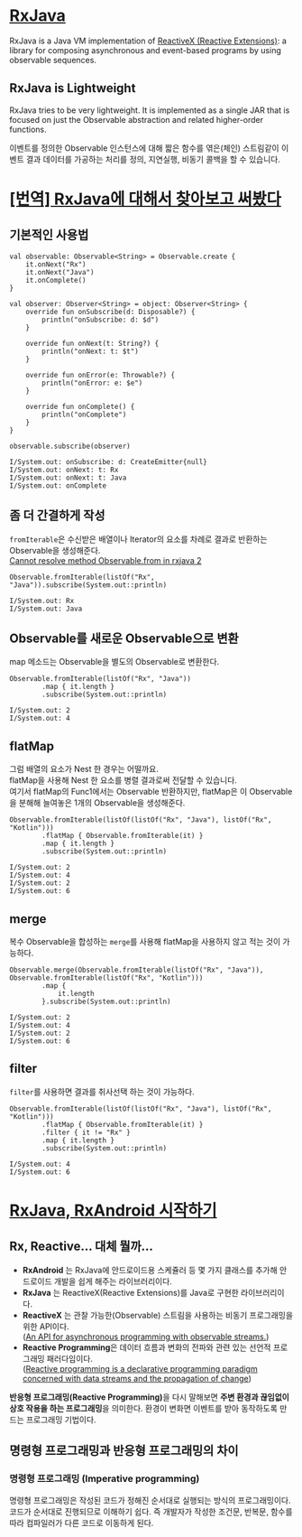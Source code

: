 # [RxJava](https://github.com/ReactiveX/RxJava/wiki)
RxJava is a Java VM implementation of [ReactiveX (Reactive Extensions)](https://reactivex.io/): a library for composing asynchronous and event-based programs by using observable sequences.

## RxJava is Lightweight
RxJava tries to be very lightweight. It is implemented as a single JAR that is focused on just the Observable abstraction and related higher-order functions.  
  
이벤트를 정의한 Observable 인스턴스에 대해 짧은 함수를 엮은(체인) 스트림같이 이벤트 결과 데이터를 가공하는 처리를 정의, 지연실행, 비동기 콜백을 할 수 있습니다.  

# [[번역] RxJava에 대해서 찾아보고 써봤다](https://pluu.github.io/blog/rx/2015/04/29/rxjava/)
## 기본적인 사용법
```
val observable: Observable<String> = Observable.create {
    it.onNext("Rx")
    it.onNext("Java")
    it.onComplete()
}

val observer: Observer<String> = object: Observer<String> {
    override fun onSubscribe(d: Disposable?) {
        println("onSubscribe: d: $d")
    }

    override fun onNext(t: String?) {
        println("onNext: t: $t")
    }

    override fun onError(e: Throwable?) {
        println("onError: e: $e")
    }

    override fun onComplete() {
        println("onComplete")
    }
}

observable.subscribe(observer)
```
```
I/System.out: onSubscribe: d: CreateEmitter{null}
I/System.out: onNext: t: Rx
I/System.out: onNext: t: Java
I/System.out: onComplete
```
## 좀 더 간결하게 작성
`fromIterable`은 수신받은 배열이나 Iterator의 요소를 차례로 결과로 반환하는 Observable을 생성해준다.  
[Cannot resolve method Observable.from in rxjava 2](https://github.com/ReactiveX/RxJava/wiki/What's-different-in-2.0)
```
Observable.fromIterable(listOf("Rx", "Java")).subscribe(System.out::println)
```
```
I/System.out: Rx
I/System.out: Java
```
## Observable를 새로운 Observable으로 변환
map 메소드는 Observable을 별도의 Observable로 변환한다.
```
Observable.fromIterable(listOf("Rx", "Java"))
        .map { it.length }
        .subscribe(System.out::println)
```
```
I/System.out: 2
I/System.out: 4
```
## flatMap
그럼 배열의 요소가 Nest 한 경우는 어떨까요.  
flatMap을 사용해 Nest 한 요소를 병렬 결과로써 전달할 수 있습니다.  
여기서 flatMap의 Func1에서는 Observable 반환하지만, flatMap은 이 Observable을 분해해 늘여놓은 1개의 Observable을 생성해준다.
```
Observable.fromIterable(listOf(listOf("Rx", "Java"), listOf("Rx", "Kotlin")))
        .flatMap { Observable.fromIterable(it) }
        .map { it.length }
        .subscribe(System.out::println)  
```
```
I/System.out: 2
I/System.out: 4
I/System.out: 2
I/System.out: 6
```
## merge
복수 Observable을 합성하는 `merge`를 사용해 flatMap을 사용하지 않고 적는 것이 가능하다.
```
Observable.merge(Observable.fromIterable(listOf("Rx", "Java")), Observable.fromIterable(listOf("Rx", "Kotlin")))
        .map {
            it.length
        }.subscribe(System.out::println)
```
```
I/System.out: 2
I/System.out: 4
I/System.out: 2
I/System.out: 6
```
## filter
`filter`를 사용하면 결과를 취사선택 하는 것이 가능하다.
```
Observable.fromIterable(listOf(listOf("Rx", "Java"), listOf("Rx", "Kotlin")))
        .flatMap { Observable.fromIterable(it) }
        .filter { it != "Rx" }
        .map { it.length }
        .subscribe(System.out::println)
```
```
I/System.out: 4
I/System.out: 6
```

# [RxJava, RxAndroid 시작하기](https://blog.yena.io/studynote/2020/10/11/Android-RxJava(1).html)

## Rx, Reactive… 대체 뭘까…
* **RxAndroid** 는 RxJava에 안드로이드용 스케쥴러 등 몇 가지 클래스를 추가해 안드로이드 개발을 쉽게 해주는 라이브러리이다.
* **RxJava** 는 ReactiveX(Reactive Extensions)를 Java로 구현한 라이브러리이다.
* **ReactiveX** 는 관찰 가능한(Observable) 스트림을 사용하는 비동기 프로그래밍을 위한 API이다.  
([An API for asynchronous programming with observable streams.](http://reactivex.io/))
* **Reactive Programming**은 데이터 흐름과 변화의 전파와 관련 있는 선언적 프로그래밍 패러다임이다.  
([Reactive programming is a declarative programming paradigm concerned with data streams and the propagation of change](https://en.wikipedia.org/wiki/Reactive_programming))  
  
<strong>반응형 프로그래밍(Reactive Programming)</strong>을 다시 말해보면 **주변 환경과 끊임없이 상호 작용을 하는 프로그래밍**을 의미한다. 환경이 변화면 이벤트를 받아 동작하도록 만드는 프로그래밍 기법이다.

## 명령형 프로그래밍과 반응형 프로그래밍의 차이
### 명령형 프로그래밍 (Imperative programming)
명령형 프로그래밍은 작성된 코드가 정해진 순서대로 실행되는 방식의 프로그래밍이다. 코드가 순서대로 진행되므로 이해하기 쉽다. 즉 개발자가 작성한 조건문, 반복문, 함수를 따라 컴파일러가 다른 코드로 이동하게 된다.
